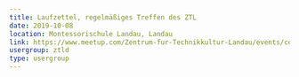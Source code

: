 ```yaml
---
title: Laufzettel, regelmäßiges Treffen des ZTL
date: 2019-10-08
location: Montessorischule Landau, Landau
link: https://www.meetup.com/Zentrum-fur-Technikkultur-Landau/events/cqrggqyznblb/
usergroup: ztld
type: usergroup
---
```

